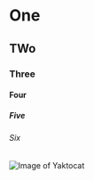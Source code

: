 # One
## TWo
### Three
#### Four
##### Five
###### Six

![Image of Yaktocat](https://octodex.github.com/images/yaktocat.png)
